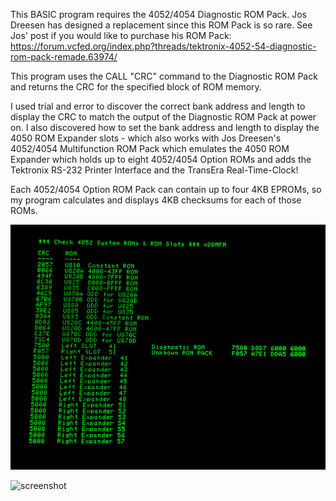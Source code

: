 This BASIC program requires the 4052/4054 Diagnostic ROM Pack.
Jos Dreesen has designed a replacement since this ROM Pack is so rare.
See Jos' post if you would like to purchase his ROM Pack:
https://forum.vcfed.org/index.php?threads/tektronix-4052-54-diagnostic-rom-pack-remade.63974/

This program uses the CALL "CRC" command to the Diagnostic ROM Pack and returns the CRC for the specified block of ROM memory.

I used trial and error to discover the correct bank address and length to display the CRC to match the output of the Diagnostic ROM Pack at power on.
I also discovered how to set the bank address and length to display the 4050 ROM Expander slots - which also works with Jos Dreesen's 4052/4054 Multifunction ROM Pack which emulates the 4050 ROM Expander which holds up to eight 4052/4054 Option ROMs and adds the Tektronix RS-232 Printer Interface and the TransEra Real-Time-Clock!

Each 4052/4054 Option ROM Pack can contain up to four 4KB EPROMs, so my program calculates and displays 4KB checksums for each of those ROMs.

![screenshot](./my-4052_ROM_Checksums.png)

![screenshot](./my-4052A_ROM_Checksums.png)
